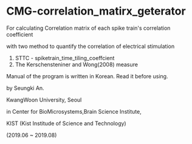 # CMG-correlation_matirx_geterator

For calculating Correlation matrix of each spike train's correlation coefficient

with two method to quantify the correlation of electrical stimulation
  1) STTC - spiketrain_time_tiling_coeffcient
  2) The Kerschensteniner and Wong(2008) measure
 
Manual of the program is written in Korean. Read it before using.

by
Seungki An.

KwangWoon University, Seoul

in Center for BioMicrosystems,Brain Science Institute,

KIST (Kist Institude of Science and Technology)

(2019.06 ~ 2019.08)
